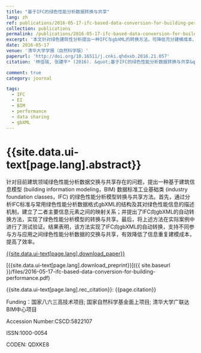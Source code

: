```yaml
---
title: "基于IFC的绿色性能分析数据转换与共享"
lang: zh
ref: publications/2016-05-17-ifc-based-data-conversion-for-building-performance
collection: publications
permalink: /publications/2016-05-17-ifc-based-data-conversion-for-building-performance
excerpt: '本文针对绿色建筑性分析提出一种IFC与gbXML的转换方法，可降低充分建模成本、提高效率'
date: 2016-05-17
venue: '清华大学学报（自然科学版）'
paperurl: 'http://doi.org/10.16511/j.cnki.qhdxxb.2016.21.057'
citation: '林佳瑞, 张建平* (2016). &quot;基于IFC的绿色性能分析数据转换与共享&quot; <i>清华大学学报（自然科学版）</i>. 56(9): 997-1002. doi: 10.16511/j.cnki.qhdxxb.2016.21.057'

comment: true
category: journal

tags: 
  - IFC
  - EI
  - BIM
  - performance
  - data sharing
  - gbXML
---
```



{{site.data.ui-text[page.lang].abstract}}
====

针对目前建筑领域绿色性能分析数据交换与共享存在的问题，提出一种基于建筑信息模型 (building information modeling，BIM) 数据标准工业基础类 (industry foundation classes，IFC) 的绿色性能分析模型转换与共享方法。首先，通过分析IFC标准与常用绿色性能分析数据格式gbXML的结构及其对绿色性能信息的描述机制，建立了二者主要信息元素之间的映射关系；并提出了IFC向gbXML的自动转换方法，实现了绿色性能分析模型的转换与共享。最后，将上述方法在实际案例中进行了测试验证。结果表明，该方法实现了IFC向gbXML的自动转换，支持不同参与方与应用之间绿色性能分析数据的交换与共享，有效降低了信息重复建模成本，提高了效率。

[{{site.data.ui-text[page.lang].download_paper}}](http://doi.org/10.16511/j.cnki.qhdxxb.2016.21.057)

[{{site.data.ui-text[page.lang].download_preprint}}]({{ site.baseurl }}/files/2016-05-17-ifc-based-data-conversion-for-building-performance.pdf)

{{site.data.ui-text[page.lang].rec_citation}}: {{page.citation}}

Funding：国家八六三高技术项目; 国家自然科学基金面上项目; 清华大学广联达BIM中心项目

Accession Number:CSCD:5822107

ISSN:1000-0054

CODEN: QDXKE8